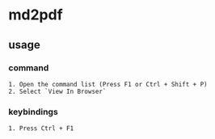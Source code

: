 # md2pdf


## usage 

### command
    1. Open the command list (Press F1 or Ctrl + Shift + P)
    2. Select `View In Browser`

### keybindings
    1. Press Ctrl + F1